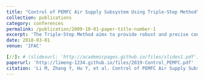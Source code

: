 ```yaml
---
title: "Control of PEMFC Air Supply Subsystem Using Triple-Step Method"
collection: publications
category: conferences
permalink: /publication/2009-10-01-paper-title-number-1
excerpt: 'The Triple-Step Method aims to provide robust and precise control over the complex, nonlinear and highly coupled processes present in the PEMFC air supply system.'
date: 2018-03-01
venue: 'IFAC'

[//]: # (slidesurl: 'http://academicpages.github.io/files/slides1.pdf')
paperurl: 'http://limeng-1234.github.io/files/2019-Control_PEMFC.pdf'
citation: 'Li M, Zhang Y, Hu Y, et al. Control of PEMFC Air Supply Subsystem Using Triple-Step Method[C]//2019 Chinese Control Conference (CCC). IEEE, 2019: 6547-6552.'
---
```

